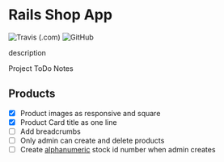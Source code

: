 # Rails Shop App

![Travis (.com)](https://img.shields.io/travis/com/eclectic-coding/rails_shop_app)
![GitHub](https://img.shields.io/github/license/eclectic-coding/rails_shop_app)  

description

Project ToDo Notes

## Products
- [X] Product images as responsive and square
- [X] Product Card title as one line
- [ ] Add breadcrumbs
- [ ] Only admin can create and delete products
- [ ] Create [alphanumeric](http://caseyscarborough.com/blog/2013/07/23/generating-alphanumeric-strings-in-ruby/) stock id number when admin creates
